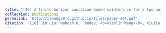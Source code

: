 ```yaml
---
title: "[16] A finite-horizon condition-based maintenance for a two-unit system with dependent degradation processes"
collection: publications
permalink: 'http://xlwang28-c.github.io/files/paper-#14.pdf'
citation: '[16] Bin Liu, Mahesh D. Pandey, <b>Xiaolin Wang</b>, Xiujie Zhao. (2021). &quot;A finite-horizon condition-based maintenance for a two-unit system with dependent degradation processes.&quot; <i>European Journal of Operational Research</i>. 295(2), 705-717. [<a href="https://www.sciencedirect.com/science/article/pii/S0377221721002009">link</a>]'
---
```

